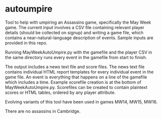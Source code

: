 # autoumpire
Tool to help with umpiring an Assassins game, specifically the May Week game. The current input involves a CSV file containing relevant player details (should be collected on signup) and writing a game file, which contains a near-natural-language description of events. Sample inputs are provided in this repo.

Running MayWeekAutoUmpire.py with the gamefile and the player CSV in the same directory runs every event in the gamefile from start to finish.

The output includes a news text file and score files. The news text file contains individual HTML report templates for every individual event in the game file. An event is everything that happens on a line of the gamefile which includes a time. Example scorefile creation is at the bottom of MayWeekAutoUmpire.py. Scorefiles can be created to contain plaintext scores or HTML tables, ordered by any player attribute.

Evolving variants of this tool have been used in games MW14, MW15, MW16.

There are no assassins in Cambridge.
